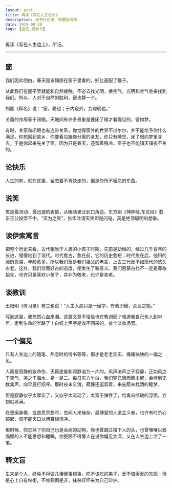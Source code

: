 ```yaml
---
layout: post
title: 再读《写在人生边上》
description: 读书行花田，弯腰拾闲情
date: 2019-08-30
tags: [拾花,钱钟书]
---
```


再读《写在人生边上》，所记。

<!--more-->

---

## 窗

我们因此明白，春天是该镶嵌在窗子里看的，好比画配了框子。

从此我们在屋子里就能和自然接触，不必去找光明，换空气，光明和空气会来找到我们。所以，人对于自然的胜利，窗也算一个。

刘熙《释名》说：“窗，聪也；于内窥外，为聪明也。”

关窗的作用等于闭眼。天地间有许多景象是要闭了眼才看得见的，譬如梦。

有时，关窗和闭眼也有连带关系，你觉得窗外的世界不过尔尔，并不能给予你什么满足，你想回到故乡，你要看见跟你分离的亲友，你只有睡觉，闭了眼向梦里寻去，于是你起来先关了窗。因为只是春天，还留着残冷，窗子也不能镇天镇夜不关的。

## 论快乐

人生的刺，就在这里，留恋着不肯快走的，偏是你所不留恋的东西。

## 说笑

笑是最流动、最迅速的表情，从眼睛里泛到口角边。东方朔《神异经.东荒经》载东王公投壶不中，“天为之笑”，张华注谓天笑即是闪电，真是绝顶聪明的想象。

## 读伊索寓言

把整个历史来看，古代相当于人类的小孩子时期。先前是幼稚的，经过几千百年的长进，慢慢地到了现代。时代愈古，愈在前，它的历史愈短；时代愈在后，他积的阅历愈深，年龄愈多。所以我们反是我们祖父的老辈，上古三代反不如现代的悠久古老。这样，我们信而好古的态度，便发生了新意义。我们思慕古代不一定是尊敬祖先，也许只是喜欢小孩子，并非为敬老，也许是卖老。

## 谈教训

王阳明《传习录》卷三也说：“人生大病只是一傲字，有我即傲，众恶之魁。”

写到这里，我忽然心血来潮。这篇文章不恰恰也在教训麽？难道我自己也人到中年，走到生命的半路了！白纸上黑字是收不回来的，扯个淡收场罢。

## 一个偏见

只有人生边上的随笔、热恋时的情书等等，那才是老老实实、痛痛快快的一偏之见。

人籁是寂静的致命伤，天籁是能和寂静溶为一片的。风声涛声之于寂静，正如风之于空气，涛之于海水，是一是二。每日东方乍白，我们梦已回而困未醒，会听到无数禽声，向早晨打招呼。那时夜未全消，寂静还逗留着，来庇荫未找清的睡梦。

但是寂静似乎太厚实了，又似乎太流动了，太富于弹性了，给禽鸟啼破的浮面，立刻就填满。

在更阑身倦，或苦思冥想时，忽闻人来噪杂，最博爱的人道主义者，也许有时杀心顿起，恨不能灭口以博耳根清净。

那时候，你忘掉了你自己也是会闹的动物，你也曾踹过楼下人的头，也曾嚷嚷以致隔壁的人不能思想和睡眠，你更顾不得旁人在说你偏见太深，又在人生边上注了一笔。

## 释文盲

生来是个人，终免不得做几椿傻事错事，吃不该吃的果子，爱不值得爱的东西；但是心上自有权衡，不肯颠倒是非，抹杀好坏来为自己辩护。
